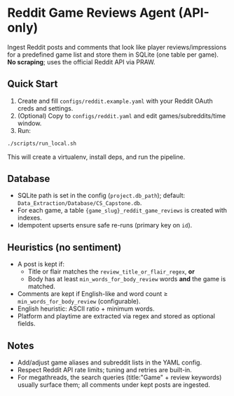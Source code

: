 # Reddit Game Reviews Agent (API-only)

Ingest Reddit posts and comments that look like player reviews/impressions for a predefined game list and store them in SQLite (one table per game). **No scraping**; uses the official Reddit API via PRAW.

## Quick Start

1. Create and fill `configs/reddit.example.yaml` with your Reddit OAuth creds and settings.
2. (Optional) Copy to `configs/reddit.yaml` and edit games/subreddits/time window.
3. Run:

```bash
./scripts/run_local.sh
```

This will create a virtualenv, install deps, and run the pipeline.

## Database

- SQLite path is set in the config (`project.db_path`); default: `Data_Extraction/Database/CS_Capstone.db`.
- For each game, a table `{game_slug}_reddit_game_reviews` is created with indexes.
- Idempotent upserts ensure safe re-runs (primary key on `id`).

## Heuristics (no sentiment)

- A post is kept if:
  - Title or flair matches the `review_title_or_flair_regex`, **or**
  - Body has at least `min_words_for_body_review` words **and** the game is matched.
- Comments are kept if English-like and word count ≥ `min_words_for_body_review` (configurable).
- English heuristic: ASCII ratio + minimum words.
- Platform and playtime are extracted via regex and stored as optional fields.

## Notes

- Add/adjust game aliases and subreddit lists in the YAML config.
- Respect Reddit API rate limits; tuning and retries are built-in.
- For megathreads, the search queries (title:"Game" + review keywords) usually surface them; all comments under kept posts are ingested.
